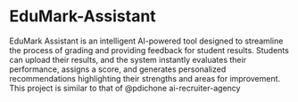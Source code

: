 # EduMark-Assistant
EduMark Assistant is an intelligent AI-powered tool designed to streamline the process of grading and providing feedback for student results. Students can upload their results, and the system instantly evaluates their performance, assigns a score, and generates personalized recommendations highlighting their strengths and areas for improvement.
This project is similar to that of @pdichone ai-recruiter-agency
